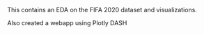 This contains an EDA on the FIFA 2020 dataset and visualizations. 

Also created a webapp using Plotly DASH
